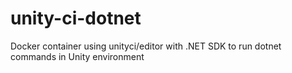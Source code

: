 # unity-ci-dotnet
Docker container using unityci/editor with .NET SDK to run dotnet commands in Unity environment
